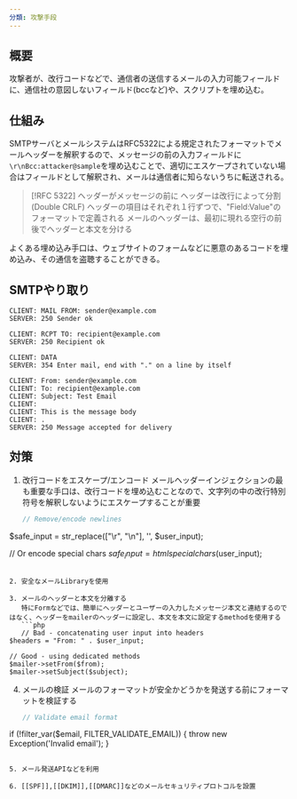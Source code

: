 ```yaml
---
分類: 攻撃手段
---
```

## 概要
攻撃者が、改行コードなどで、通信者の送信するメールの入力可能フィールドに、通信社の意図しないフィールド(bccなど)や、スクリプトを埋め込む。

## 仕組み
SMTPサーバとメールシステムはRFC5322による規定されたフォーマットでメールヘッダーを解釈するので、メッセージの前の入力フィールドに`\r\nBcc:attacker@sample`を埋め込むことで、適切にエスケープされていない場合はフィールドとして解釈され、メールは通信者に知らないうちに転送される。
>[!RFC 5322]
>ヘッダーがメッセージの前に
>ヘッダーは改行によって分割(Double CRLF)
>ヘッダーの項目はそれぞれ１行ずつで、"Field:Value"のフォーマットで定義される
>メールのヘッダーは、最初に現れる空行の前後でヘッダーと本文を分ける

よくある埋め込み手口は、ウェブサイトのフォームなどに悪意のあるコードを埋め込み、その通信を盗聴することができる。
## SMTPやり取り
```
CLIENT: MAIL FROM: sender@example.com
SERVER: 250 Sender ok

CLIENT: RCPT TO: recipient@example.com
SERVER: 250 Recipient ok

CLIENT: DATA
SERVER: 354 Enter mail, end with "." on a line by itself

CLIENT: From: sender@example.com
CLIENT: To: recipient@example.com
CLIENT: Subject: Test Email
CLIENT: 
CLIENT: This is the message body
CLIENT: .
SERVER: 250 Message accepted for delivery
```

## 対策
1. 改行コードをエスケープ/エンコード
   メールヘッダーインジェクションの最も重要な手口は、改行コードを埋め込むことなので、文字列の中の改行特別符号を解釈しないようにエスケープすることが重要
   ```php
   // Remove/encode newlines
$safe_input = str_replace(["\r", "\n"], '', $user_input);

// Or encode special chars
$safe_input = htmlspecialchars($user_input);
```

2. 安全なメールLibraryを使用

3. メールのヘッダーと本文を分離する
   特にFormなどでは、簡単にヘッダーとユーザーの入力したメッセージ本文と連結するのではなく、ヘッダーをmailerのヘッダーに設定し、本文を本文に設定するmethodを使用する
   ```php
   // Bad - concatenating user input into headers
$headers = "From: " . $user_input;

// Good - using dedicated methods
$mailer->setFrom($from);
$mailer->setSubject($subject);
```

4. メールの検証
   メールのフォーマットが安全かどうかを発送する前にフォーマットを検証する
   ```php
   // Validate email format
if (!filter_var($email, FILTER_VALIDATE_EMAIL)) {
    throw new Exception('Invalid email');
}
```

5. メール発送APIなどを利用

6. [[SPF]],[[DKIM]],[[DMARC]]などのメールセキュリティプロトコルを設置